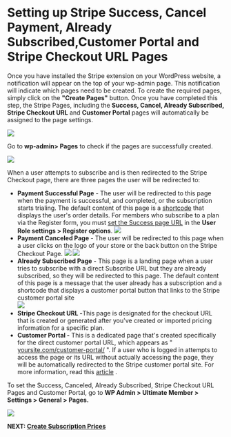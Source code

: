 ---
---
# Setting up Stripe Success, Cancel Payment, Already Subscribed,Customer Portal and Stripe Checkout URL Pages
 Once you have installed the Stripe extension on your WordPress website, a notification will appear on the top of your wp-admin page. This notification will indicate which pages need to be created. To create the required pages, simply click on the <strong>"Create Pages"</strong> button. Once you have completed this step, the Stripe Pages, including the <strong>Success, Cancel, Already Subscribed,</strong> <strong>Stripe Checkout URL</strong> and <strong>Customer Portal</strong> pages will automatically be assigned to the page settings.  


  ![](https://s3.amazonaws.com/helpscout.net/docs/assets/561c96629033600a7a36d662/images/65b427cd20e3b82eb738e083/file-7jSHQalUOk.png) 

 Go to <strong>wp-admin&gt; Pages</strong> to check if the pages are successfully created.

  ![](https://s3.amazonaws.com/helpscout.net/docs/assets/561c96629033600a7a36d662/images/65b42bf720e3b82eb738e088/file-UtaEU5Er7V.png)

 When a user attempts to subscribe and is then redirected to the Stripe Checkout page, there are three pages the user will be redirected to:

- <strong>Payment Successful Page</strong> - The user will be redirected to this page when the payment is successful, and completed, or the subscription starts trialing. The default content of this page is a  [shortcode](/docs-v3/um-stripe/article/1616-stripe-shortcodes-reference)  that displays the user's order details. For members who subscribe to a plan via the Register form, you must  [set the Success page URL](/docs-v3/um-stripe/article/1634-stripe---add-subscription-plans-to-a-registeration-form)  in the <strong>User Role settings &gt; Register options</strong>.   ![](https://s3.amazonaws.com/helpscout.net/docs/assets/561c96629033600a7a36d662/images/65b4b7b052a6af5def3c8e66/file-bHOA3iv42J.png)
- <strong>Payment Canceled Page</strong> - The user will be redirected to this page when a user clicks on the logo of your store or the back button on the Stripe Checkout Page.   ![](https://s3.amazonaws.com/helpscout.net/docs/assets/561c96629033600a7a36d662/images/65b4bd8520e3b82eb738e0c9/file-D0mTdlYLSp.png)  ![](https://s3.amazonaws.com/helpscout.net/docs/assets/561c96629033600a7a36d662/images/65b4bd9430c1875e8e067574/file-pr0H6RPn4r.png)
- <strong>Already Subscribed Page</strong> - This page is a landing page when a user tries to subscribe with a direct Subscribe URL but they are already subscribed, so they will be redirected to this page. The default content of this page is a message that the user already has a subscription and a shortcode that displays a customer portal button that links to the Stripe customer portal site  
      ![](https://s3.amazonaws.com/helpscout.net/docs/assets/561c96629033600a7a36d662/images/65b4c3ce270765339befc754/file-TzQUi34P6o.png)
- <strong>Stripe Checkout URL -</strong>This page is designated for the checkout URL that is created or generated after you've created or imported pricing information for a specific plan.
- <strong>Customer Portal -</strong> This is a dedicated page that's created specifically for the direct customer portal URL, which appears as " [yoursite.com/customer-portal/](http://yoursite.com/customer-portal/) ". If a user who is logged in attempts to access the page or its URL without actually accessing the page, they will be automatically redirected to the Stripe customer portal site. For more information, read this  [article](/docs-v3/um-stripe/article/1894-how-to-access-the-stripe-customer-portal-from-the-website) .

 To set the Success, Canceled, Already Subscribed, Stripe Checkout URL Pages and Customer Portal, go to <strong>WP Admin &gt; Ultimate Member &gt; Settings &gt; General &gt; Pages.</strong>

  ![](https://s3.amazonaws.com/helpscout.net/docs/assets/561c96629033600a7a36d662/images/65b4c51e30c1875e8e067575/file-etUumfKj6X.png)

 <strong>NEXT:  [Create Subscription Prices](/docs-v3/um-stripe/article/1617-create-subscription-prices)</strong>